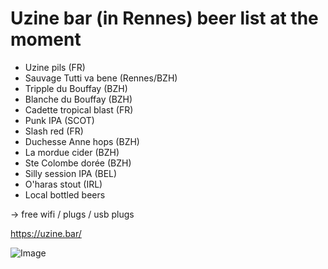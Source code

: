 # Uzine bar (in Rennes) beer list at the moment

* Uzine pils (FR)
* Sauvage Tutti va bene (Rennes/BZH)
* Tripple du Bouffay (BZH)
* Blanche du Bouffay (BZH)
* Cadette tropical blast (FR)
* Punk IPA (SCOT)
* Slash red (FR)
* Duchesse Anne hops (BZH)
* La mordue cider (BZH)
* Ste Colombe dorée (BZH)
* Silly session IPA (BEL)
* O'haras stout (IRL)
* Local bottled beers

-> free wifi / plugs / usb plugs

https://uzine.bar/

![Image](http://uzine.bar/wp-content/uploads/2021/10/logo-uzine_300.jpg)
